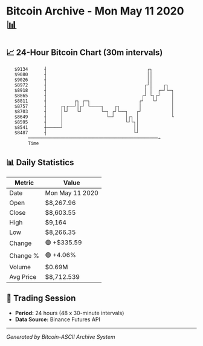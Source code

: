 # Bitcoin Archive - Mon May 11 2020 📊

## 📈 24-Hour Bitcoin Chart (30m intervals)

```
   $9134      ┤                                     ┌┐         
   $9080      ┤                                     ││         
   $9026      ┤                                     ││         
   $8972      ┤                                    ┌┘│    ┌┐   
   $8918      ┤                                    │ │  ┌─┘└─┐ 
   $8865      ┤                                   ┌┘ └┐┌┘    │ 
   $8811      ┤          ┌┐ ┌─┐                  ┌┘   └┘     │ 
   $8757      ┤     ┌┐┌──┘│┌┘ └────┐    ┌┐       │           │ 
   $8703      ┤     │└┘   └┘       └─┐ ┌┘└──┐   ┌┘           │ 
   $8649      ┤     │                └─┘    │┌┐ │            └ 
   $8595      ┤     │                       └┘└┐│              
   $8541      ┼─────┘                          ││              
   $8487      ┤                                └┘              
        ────────────────────────────────────────────────→
        Time
```

## 📊 Daily Statistics

| Metric | Value |
|--------|-------|
| Date | Mon May 11 2020 |
| Open | $8,267.96 |
| Close | $8,603.55 |
| High | $9,164 |
| Low | $8,266.35 |
| Change | 🟢 +$335.59 |
| Change % | 🟢 +4.06% |
| Volume | $0.69M |
| Avg Price | $8,712.539 |

## 📅 Trading Session

- **Period:** 24 hours (48 x 30-minute intervals)
- **Data Source:** Binance Futures API

---
*Generated by Bitcoin-ASCII Archive System*
